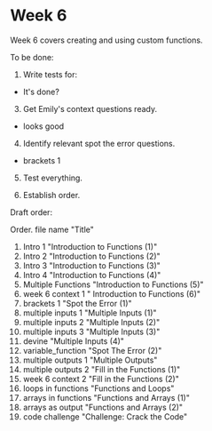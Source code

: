 # Week 6

Week 6 covers creating and using custom functions.


To be done:

1. Write tests for:
 - It's done?

3. Get Emily's context questions ready.
 - looks good

4. Identify relevant spot the error questions.
 - brackets 1

5. Test everything.

6. Establish order.

Draft order:

Order. file name "Title"

1. Intro 1 "Introduction to Functions (1)"
2. Intro 2 "Introduction to Functions (2)"
3. Intro 3 "Introduction to Functions (3)"
4. Intro 4 "Introduction to Functions (4)"
5. Multiple Functions "Introduction to Functions (5)"
6. week 6 context 1 " Introduction to Functions (6)"
7. brackets 1 "Spot the Error (1)"
8. multiple inputs 1 "Multiple Inputs (1)"
9. multiple inputs 2 "Multiple Inputs (2)"
10. multiple inputs 3 "Multiple Inputs (3)"
11. devine "Multiple Inputs (4)"
12. variable_function "Spot The Error (2)"
12. multiple outputs 1 "Multiple Outputs"
13. multiple outputs 2 "Fill in the Functions (1)"
14. week 6 context 2 "Fill in the Functions (2)"
15. loops in functions "Functions and Loops"
16. arrays in functions "Functions and Arrays (1)"
17. arrays as output "Functions and Arrays (2)"
18. code challenge "Challenge: Crack the Code"
